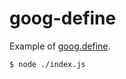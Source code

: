 # goog-define

Example of [goog.define](https://github.com/google/closure-library/blob/c7445058af72f679ef3273274e936d5d5f40b55a/closure/goog/base.js#L166).

```
$ node ./index.js
```
